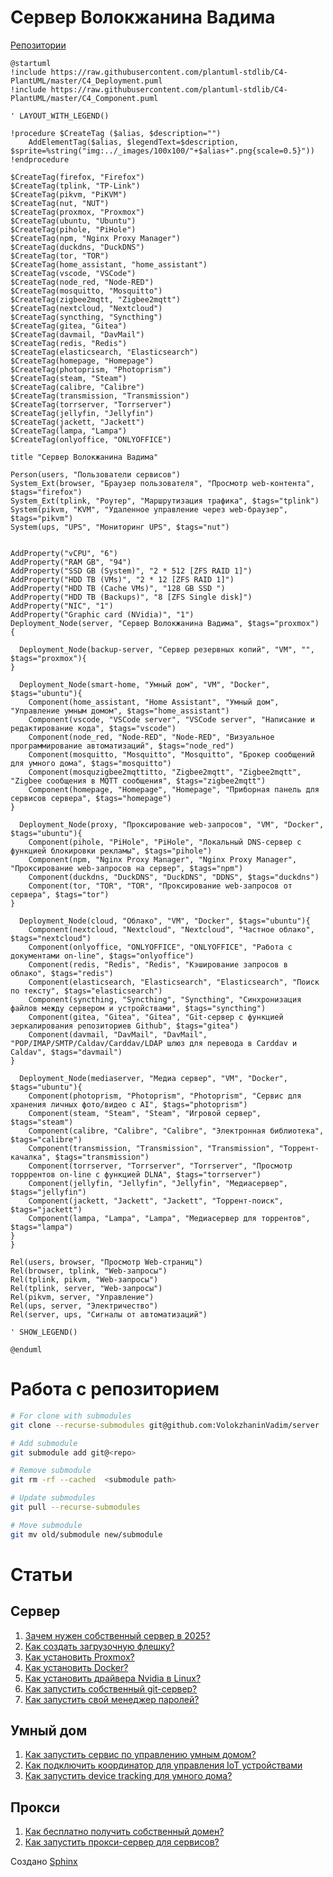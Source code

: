 # Сервер Волокжанина Вадима
[Репозитории](https://github.com/VolokzhaninVadim/server/tree/main/repos)
```{uml}
@startuml
!include https://raw.githubusercontent.com/plantuml-stdlib/C4-PlantUML/master/C4_Deployment.puml
!include https://raw.githubusercontent.com/plantuml-stdlib/C4-PlantUML/master/C4_Component.puml

' LAYOUT_WITH_LEGEND()

!procedure $CreateTag ($alias, $description="")
    AddElementTag($alias, $legendText=$description, $sprite=%string("img:../_images/100x100/"+$alias+".png{scale=0.5}"))
!endprocedure

$CreateTag(firefox, "Firefox")
$CreateTag(tplink, "TP-Link")
$CreateTag(pikvm, "PiKVM")
$CreateTag(nut, "NUT")
$CreateTag(proxmox, "Proxmox")
$CreateTag(ubuntu, "Ubuntu")
$CreateTag(pihole, "PiHole")
$CreateTag(npm, "Nginx Proxy Manager")
$CreateTag(duckdns, "DuckDNS")
$CreateTag(tor, "TOR")
$CreateTag(home_assistant, "home_assistant")
$CreateTag(vscode, "VSCode")
$CreateTag(node_red, "Node-RED")
$CreateTag(mosquitto, "Mosquitto")
$CreateTag(zigbee2mqtt, "Zigbee2mqtt")
$CreateTag(nextcloud, "Nextcloud")
$CreateTag(syncthing, "Syncthing")
$CreateTag(gitea, "Gitea")
$CreateTag(davmail, "DavMail")
$CreateTag(redis, "Redis")
$CreateTag(elasticsearch, "Elasticsearch")
$CreateTag(homepage, "Homepage")
$CreateTag(photoprism, "Photoprism")
$CreateTag(steam, "Steam")
$CreateTag(calibre, "Calibre")
$CreateTag(transmission, "Transmission")
$CreateTag(torrserver, "Torrserver")
$CreateTag(jellyfin, "Jellyfin")
$CreateTag(jackett, "Jackett")
$CreateTag(lampa, "Lampa")
$CreateTag(onlyoffice, "ONLYOFFICE")

title "Сервер Волокжанина Вадима"

Person(users, "Пользователи сервисов")
System_Ext(browser, "Браузер пользователя", "Просмотр web-контента", $tags="firefox")
System_Ext(tplink, "Роутер", "Маршрутизация трафика", $tags="tplink")
System(pikvm, "KVM", "Удаленное управление через web-браузер", $tags="pikvm")
System(ups, "UPS", "Мониторинг UPS", $tags="nut")


AddProperty("vCPU", "6")
AddProperty("RAM GB", "94")
AddProperty("SSD GB (System)", "2 * 512 [ZFS RAID 1]")
AddProperty("HDD TB (VMs)", "2 * 12 [ZFS RAID 1]")
AddProperty("HDD TB (Сache VMs)", "128 GB SSD ")
AddProperty("HDD TB (Backups)", "8 [ZFS Single disk]")
AddProperty("NIC", "1")
AddProperty("Graphic card (NVidia)", "1")
Deployment_Node(server, "Сервер Волокжанина Вадима", $tags="proxmox") {

  Deployment_Node(backup-server, "Сервер резервных копий", "VM", "", $tags="proxmox"){
}

  Deployment_Node(smart-home, "Умный дом", "VM", "Docker", $tags="ubuntu"){
    Component(home_assistant, "Home Assistant", "Умный дом", "Управление умным домом", $tags="home_assistant")
    Component(vscode, "VSCode server", "VSCode server", "Написание и редактирование кода", $tags="vscode")
    Component(node_red, "Node-RED", "Node-RED", "Визуальное программирование автоматизаций", $tags="node_red")
    Component(mosquitto, "Mosquitto", "Mosquitto", "Брокер сообщений для умного дома", $tags="mosquitto")
    Component(mosquzigbee2mqttitto, "Zigbee2mqtt", "Zigbee2mqtt", "Zigbee сообщения в MQTT сообщения", $tags="zigbee2mqtt")
    Component(homepage, "Homepage", "Homepage", "Приборная панель для сервисов сервера", $tags="homepage")
}

  Deployment_Node(proxy, "Проксирование web-запросов", "VM", "Docker", $tags="ubuntu"){
    Component(pihole, "PiHole", "PiHole", "Локальный DNS-сервер с функцией блокировки рекламы", $tags="pihole")
    Component(npm, "Nginx Proxy Manager", "Nginx Proxy Manager", "Проксирование web-запросов на сервер", $tags="npm")
    Component(duckdns, "DuckDNS", "DuckDNS", "DDNS", $tags="duckdns")
    Component(tor, "TOR", "TOR", "Проксирование web-запросов от сервера", $tags="tor")
}

  Deployment_Node(cloud, "Облако", "VM", "Docker", $tags="ubuntu"){
    Component(nextcloud, "Nextcloud", "Nextcloud", "Частное облако", $tags="nextcloud")
    Component(onlyoffice, "ONLYOFFICE", "ONLYOFFICE", "Работа с документами on-line", $tags="onlyoffice")
    Component(redis, "Redis", "Redis", "Кэширование запросов в облако", $tags="redis")
    Component(elasticsearch, "Elasticsearch", "Elasticsearch", "Поиск по тексту", $tags="elasticsearch")
    Component(syncthing, "Syncthing", "Syncthing", "Синхронизация файлов между сервером и устройствами", $tags="syncthing")
    Component(gitea, "Gitea", "Gitea", "Git-сервер с функцией зеркалирования репозиториев Github", $tags="gitea")
    Component(davmail, "DavMail", "DavMail", "POP/IMAP/SMTP/Caldav/Carddav/LDAP шлюз для перевода в Carddav и Caldav", $tags="davmail")
}

  Deployment_Node(mediaserver, "Медиа сервер", "VM", "Docker", $tags="ubuntu"){
    Component(photoprism, "Photoprism", "Photoprism", "Сервис для хранения личных фото/видео c AI", $tags="photoprism")
    Component(steam, "Steam", "Steam", "Игровой сервер", $tags="steam")
    Component(calibre, "Calibre", "Calibre", "Электронная библиотека", $tags="calibre")
    Component(transmission, "Transmission", "Transmission", "Торрент-качалка", $tags="transmission")
    Component(torrserver, "Torrserver", "Torrserver", "Просмотр торррентов on-line с функцией DLNA", $tags="torrserver")
    Component(jellyfin, "Jellyfin", "Jellyfin", "Медиасервер", $tags="jellyfin")
    Component(jackett, "Jackett", "Jackett", "Торрент-поиск", $tags="jackett")
    Component(lampa, "Lampa", "Lampa", "Медиасервер для торрентов", $tags="lampa")
}
}

Rel(users, browser, "Просмотр Web-страниц")
Rel(browser, tplink, "Web-запросы")
Rel(tplink, pikvm, "Web-запросы")
Rel(tplink, server, "Web-запросы")
Rel(pikvm, server, "Управление")
Rel(ups, server, "Электричество")
Rel(server, ups, "Сигналы от автоматизаций")

' SHOW_LEGEND()

@enduml
```

# Работа с репозиторием
```bash
# For clone with submodules
git clone --recurse-submodules git@github.com:VolokzhaninVadim/server

# Add submodule
git submodule add git@<repo>

# Remove submodule
git rm -rf --cached  <submodule path>

# Update submodules
git pull --recurse-submodules

# Move submodule
git mv old/submodule new/submodule
```

# Статьи
## Сервер
1. [Зачем нужен собственный сервер в 2025?](../source/articles/server.md)
1. [Как создать загрузочную флешку?](../source/articles/loading_flash.md)
1. [Как установить Proxmox?](../source/articles/proxmox.md)
1. [Как установить Docker?](../source/articles/docker.md)
1. [Как установить драйвера Nvidia в Linux?](../source/articles/nvidia_drivers.md)
1. [Как запустить собственный git-сервер?](../source/articles/gitea.md)
1. [Как запустить свой менеджер паролей?](../source/articles/password_manager.md)

## Умный дом
1. [Как запустить сервис по управлению умным домом?](../source/articles/homeassistant.md)
1. [Как подключить координатор для управления IoT устройствами](../source/articles/zigbee.md)
1. [Как запустить device tracking для умного дома?](../source/articles/device_tracking.md)

## Прокси
1. [Как бесплатно получить собственный домен?](../source/articles/duckdns.md)
1. [Как запустить прокси-сервер для сервисов?](../source/articles/npm.md)

Создано [Sphinx](https://github.com/sphinx-doc/sphinx)